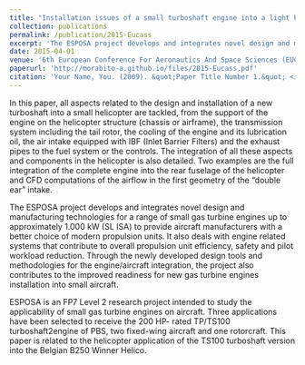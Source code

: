 ```yaml
---
title: "Installation issues of a small turboshaft engine into a light helicopter"
collection: publications
permalink: /publication/2015-Eucass
excerpt: 'The ESPOSA project develops and integrates novel design and manufacturing technologies for a range of small gas turbine engines up to approximately 1.000 kW (SL ISA) to provide aircraft manufacturers with a better choice of modern propulsion units.'
date: 2015-04-01
venue: '6th European Conference For Aeronautics And Space Sciences (EUCASS)'
paperurl: 'http://morabito-a.github.io/files/2015-Eucass.pdf'
citation: 'Your Name, You. (2009). &quot;Paper Title Number 1.&quot; <i>Journal 1</i>. 1(1).'
---
```


In this paper, all aspects related to the design and installation of a new turboshaft into a small helicopter are tackled, from the support of the engine on the helicopter structure (chassis or airframe), the transmission system including the tail rotor, the cooling of the engine and its lubrication oil, the air intake equipped with IBF (Inlet Barrier Filters) and the exhaust pipes to the fuel system or the controls. The integration of all these aspects and components in the helicopter is also detailed. Two examples are the full integration of the complete engine into the rear fuselage of the helicopter and CFD computations of the airflow in the first geometry of the “double ear” intake.

The ESPOSA project develops and integrates novel design and manufacturing technologies for a range of small gas turbine engines up to approximately 1.000 kW (SL ISA) to provide aircraft manufacturers with a better choice of modern propulsion units. It also deals with engine related systems that contribute to overall propulsion unit efficiency, safety and pilot workload reduction. Through the newly developed design tools and methodologies for the engine/aircraft integration, the project also contributes to the improved readiness for new gas turbine engines installation into small aircraft.

ESPOSA is an FP7 Level 2 research project intended to study the applicability of small gas turbine engines on aircraft. Three applications have been selected to receive the 200 HP- rated TP/TS100 turboshaft2engine of PBS, two fixed-wing aircraft and one rotorcraft. This paper is related to the helicopter application of the TS100 turboshaft version into the Belgian B250 Winner Helico.


